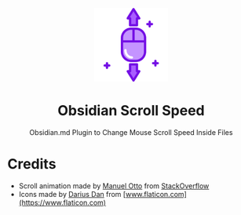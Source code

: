 <div align="center">
  <a href="https://github.com/flolu/obsidian-scroll-speed">
    <img width="150px" height="auto" src="./.github/mouse.png" />
  </a>
  <br>
  <h1>Obsidian Scroll Speed</h1>
  <p> Obsidian.md Plugin to Change Mouse Scroll Speed Inside Files </p>
</div>

# Credits

- Scroll animation made by [Manuel Otto](https://github.com/Mwni) from [StackOverflow](https://stackoverflow.com/a/47206289/8586803)
- Icons made by [Darius Dan](https://www.flaticon.com/authors/darius-dan) from [www.flaticon.com](https://www.flaticon.com)

